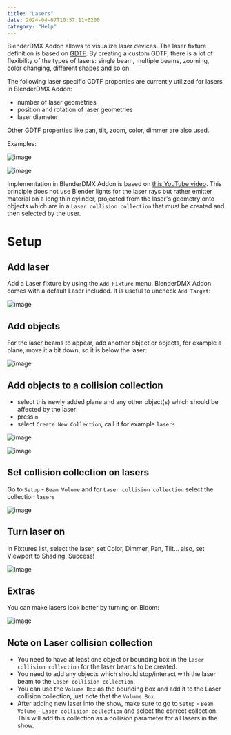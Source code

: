 ```yaml
---
title: "Lasers"
date: 2024-04-07T10:57:11+0200
category: "Help"
---
```


BlenderDMX Addon allows to visualize laser devices. The laser fixture definition is
based on [GDTF](../gdtffixture). By creating a custom GDTF, there is a lot of
flexibility of the types of lasers: single beam, multiple beams, zooming, color
changing, different shapes and so on.

The following laser specific GDTF properties are currently utilized for lasers
in BlenderDMX Addon:

- number of laser geometries
- position and rotation of laser geometries
- laser diameter

Other GDTF properties like pan, tilt, zoom, color, dimmer are also used.

Examples:

![image](../media/laser.png)

![image](../media/laser_bloom.png)

Implementation in BlenderDMX Addon is based on [this YouTube
video](https://www.youtube.com/watch?v=akacnNMPK8M). This principle does not
use Blender lights for the laser rays but rather emitter material on a long
thin cylinder, projected from the laser's geometry onto objects which are in a
`Laser collision collection` that must be created and then selected by the
user.

# Setup

## Add laser

Add a Laser fixture by using the `Add Fixture` menu. BlenderDMX Addon comes with a default
Laser included. It is useful to uncheck `Add Target`:

![image](../media/01_add_laser.png)

## Add objects

For the laser beams to appear, add another object or objects, for example a
plane, move it a bit down, so it is below the laser:

![image](../media/02_add_plane.png)

## Add objects to a collision collection

- select this newly added plane and any other object(s) which should be affected by the laser:
- press `m`
- select `Create New Collection`, call it for example `lasers`

![image](../media/02_create_collection.png)

![image](../media/03_add_collection.png)

## Set collision collection on lasers

Go to `Setup` - `Beam Volume` and for `Laser collision collection` select the
collection `lasers`

![image](../media/03_select_collection.png)

## Turn laser on

In Fixtures list, select the laser, set Color, Dimmer, Pan, Tilt... also, set Viewport to Shading. Success!

![image](../media/04_turn_on_laser.png)

## Extras

You can make lasers look better by turning on Bloom:

![image](../media/laser_bloom_only.png)

## Note on Laser collision collection

- You need to have at least one object or bounding box in the `Laser collision
  collection` for the laser beams to be created.
- You need to add any objects which should stop/interact with the laser beam to the `Laser
  collision collection`.
- You can use the `Volume Box` as the bounding box and add it to the Laser
  collision collection, just note that the `Volume Box`.
- After adding new laser into the show, make sure to go to `Setup` - `Beam
  Volume` - `Laser collision collection` and  select the correct collection.
  This will add this collection as a collision parameter for all lasers in the
  show.
